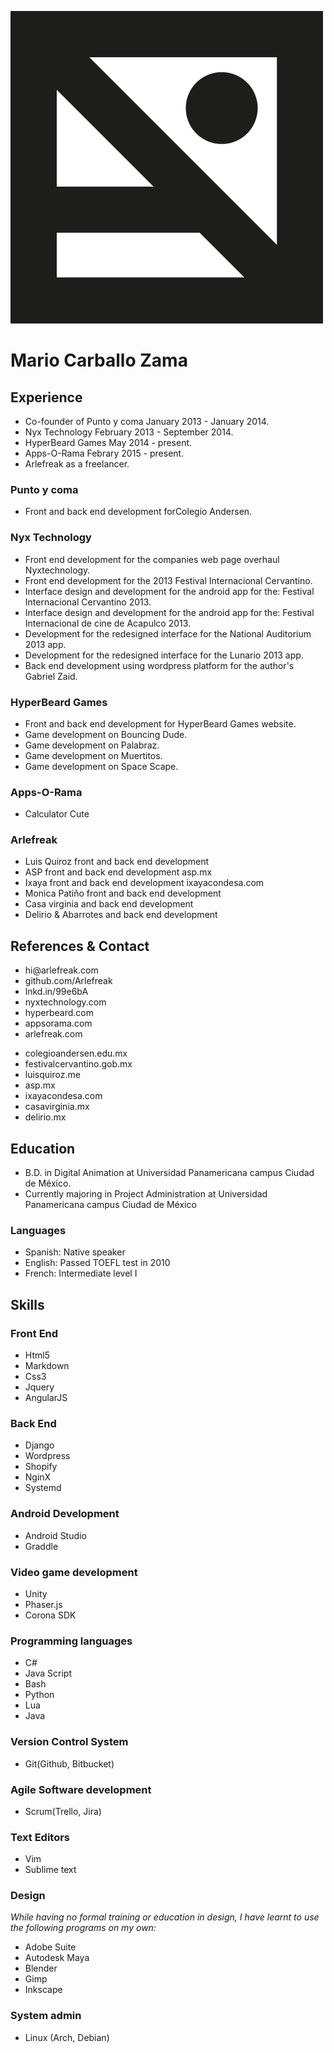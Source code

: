 ![Logo](./Logo.png)
# Mario Carballo Zama

## Experience
- Co-founder of Punto y coma January 2013 - January 2014.
- Nyx Technology February 2013 - September 2014.
- HyperBeard Games May 2014  - present.
- Apps-O-Rama Febrary 2015 - present.
- Arlefreak as a freelancer.

### Punto y coma 
- Front and back end development forColegio Andersen.

### Nyx Technology

- Front end development for the companies web page overhaul Nyxtechnology.
- Front end development for the 2013 Festival Internacional Cervantino.
- Interface design and development for the android app for the: Festival Internacional Cervantino 2013.
- Interface design and development for the android app for the: Festival Internacional de cine de Acapulco 2013.
- Development for the redesigned interface for the National Auditorium 2013 app.
- Development for the redesigned interface for the Lunario 2013 app.
- Back end development using wordpress platform for the author's Gabriel Zaid.

### HyperBeard Games
- Front and back end development for HyperBeard Games website.
- Game development on Bouncing Dude.
- Game development on Palabraz.
- Game development on Muertitos.
- Game development on Space Scape.

### Apps-O-Rama
- Calculator Cute

### Arlefreak
- Luis Quiroz front and back end development
- ASP front and back end development asp.mx
- Ixaya front and back end development ixayacondesa.com
- Monica Patiño front and back end development 
- Casa virginia and back end development
- Delirio & Abarrotes and back end development

## References & Contact
<ul class="left">
    <li>hi@arlefreak.com</li>
    <li>github.com/Arlefreak</li>
    <li>lnkd.in/99e6bA</li>
    <li>nyxtechnology.com</li>
    <li>hyperbeard.com</li>
    <li>appsorama.com</li>
    <li>arlefreak.com</li>
</ul>
<ul class="right">
    <li>colegioandersen.edu.mx</li>
    <li>festivalcervantino.gob.mx</li>
    <li>luisquiroz.me</li>
    <li>asp.mx</li>
    <li>ixayacondesa.com</li>
    <li>casavirginia.mx</li>
    <li>delirio.mx</li>
</ul>

<div class="margin"></div>

## Education
- B.D. in  Digital Animation at Universidad Panamericana campus Ciudad de México.
- Currently majoring in Project Administration at Universidad Panamericana campus Ciudad de México

### Languages
- Spanish: Native speaker
- English: Passed TOEFL test in 2010
- French: Intermediate level I

## Skills

### Front End
- Html5
- Markdown
- Css3 
- Jquery
- AngularJS

### Back End
- Django
- Wordpress
- Shopify
- NginX
- Systemd

### Android Development
- Android Studio 
- Graddle

### Video game development
- Unity 
- Phaser.js
- Corona SDK

### Programming languages
- C#
- Java Script
- Bash
- Python
- Lua
- Java

### Version Control System
- Git(Github, Bitbucket)

### Agile Software development
- Scrum(Trello, Jira)

### Text Editors
- Vim
- Sublime text

### Design
*While having no formal training or education in design, I have learnt to use the following programs on my own:*

- Adobe Suite
- Autodesk Maya
- Blender
- Gimp
- Inkscape

### System admin
- Linux (Arch, Debian)